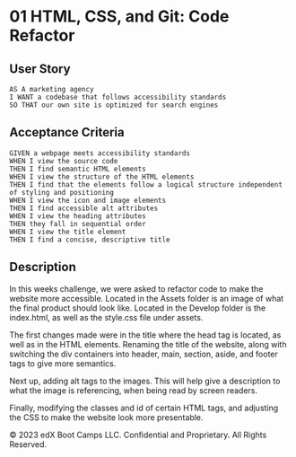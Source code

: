 # 01 HTML, CSS, and Git: Code Refactor

## User Story

```
AS A marketing agency
I WANT a codebase that follows accessibility standards
SO THAT our own site is optimized for search engines
```

## Acceptance Criteria

```
GIVEN a webpage meets accessibility standards
WHEN I view the source code
THEN I find semantic HTML elements
WHEN I view the structure of the HTML elements
THEN I find that the elements follow a logical structure independent of styling and positioning
WHEN I view the icon and image elements
THEN I find accessible alt attributes
WHEN I view the heading attributes
THEN they fall in sequential order
WHEN I view the title element
THEN I find a concise, descriptive title
```

## Description

In this weeks challenge, we were asked to refactor code to make the website more accessible. Located in the Assets folder is an image of what the final product should look like. Located in the Develop folder is the index.html, as well as the style.css file under assets.

The first changes made were in the title where the head tag is located, as well as in the HTML elements. Renaming the title of the website, along with switching the div containers into header, main, section, aside, and footer tags to give more semantics. 

Next up, adding alt tags to the images. This will help give a description to what the image is referencing, when being read by screen readers.

Finally, modifying the classes and id of certain HTML tags, and adjusting the CSS to make the website look more presentable.


© 2023 edX Boot Camps LLC. Confidential and Proprietary. All Rights Reserved.
